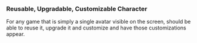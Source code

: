 ### Reusable, Upgradable, Customizable Character

For any game that is simply a single avatar visible on the screen, should be able to reuse it, upgrade it and customize and have those customizations appear.
